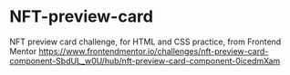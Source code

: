 # NFT-preview-card
NFT preview card challenge, for HTML and CSS practice, from Frontend Mentor https://www.frontendmentor.io/challenges/nft-preview-card-component-SbdUL_w0U/hub/nft-preview-card-component-0icedmXam
